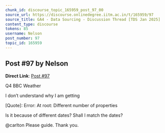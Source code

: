 ```yaml
---
chunk_id: discourse_topic_165959_post_97_00
source_url: https://discourse.onlinedegree.iitm.ac.in/t/165959/97
source_title: GA4 - Data Sourcing - Discussion Thread [TDS Jan 2025]
content_type: discourse
tokens: 85
username: Nelson
post_number: 97
topic_id: 165959
---
```


## Post #97 by Nelson

**Direct Link**: [Post #97](https://discourse.onlinedegree.iitm.ac.in/t/165959/97)

Q4 BBC Weather

I don’t understand why I am getting

[Quote]: 
Error: At root: Different number of properties

Is it because of different dates? Shall I match the dates?

@carlton Please guide. Thank you.
